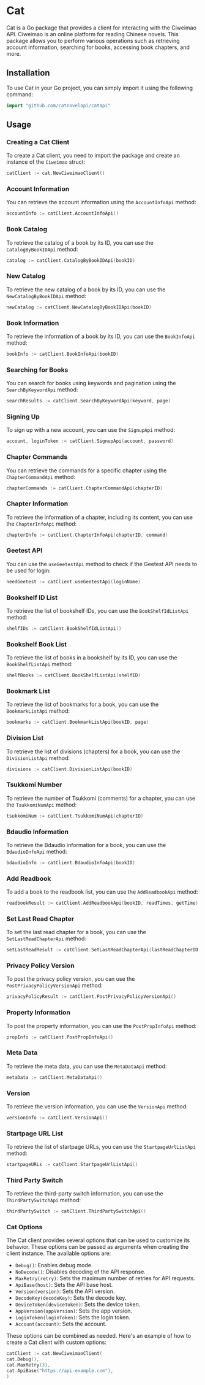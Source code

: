 # Cat

Cat is a Go package that provides a client for interacting with the Ciweimao API. Ciweimao is an online platform for
reading Chinese novels. This package allows you to perform various operations such as retrieving account information,
searching for books, accessing book chapters, and more.

## Installation

To use Cat in your Go project, you can simply import it using the following command:

```go
import "github.com/catnovelapi/catapi"
```

## Usage

### Creating a Cat Client

To create a Cat client, you need to import the package and create an instance of the `Ciweimao` struct:

```go
catClient := cat.NewCiweimaoClient()
```

### Account Information

You can retrieve the account information using the `AccountInfoApi` method:

```go
accountInfo := catClient.AccountInfoApi()
```

### Book Catalog

To retrieve the catalog of a book by its ID, you can use the `CatalogByBookIDApi` method:

```go
catalog := catClient.CatalogByBookIDApi(bookID)
```

### New Catalog

To retrieve the new catalog of a book by its ID, you can use the `NewCatalogByBookIDApi` method:

```go
newCatalog := catClient.NewCatalogByBookIDApi(bookID)
```

### Book Information

To retrieve the information of a book by its ID, you can use the `BookInfoApi` method:

```go
bookInfo := catClient.BookInfoApi(bookID)
```

### Searching for Books

You can search for books using keywords and pagination using the `SearchByKeywordApi` method:

```go
searchResults := catClient.SearchByKeywordApi(keyword, page)
```

### Signing Up

To sign up with a new account, you can use the `SignupApi` method:

```go
account, loginToken := catClient.SignupApi(account, password)
```

### Chapter Commands

You can retrieve the commands for a specific chapter using the `ChapterCommandApi` method:

```go
chapterCommands := catClient.ChapterCommandApi(chapterID)
```

### Chapter Information

To retrieve the information of a chapter, including its content, you can use the `ChapterInfoApi` method:

```go
chapterInfo := catClient.ChapterInfoApi(chapterID, command)
```

### Geetest API

You can use the `useGeetestApi` method to check if the Geetest API needs to be used for login:

```go
needGeetest := catClient.useGeetestApi(loginName)
```

### Bookshelf ID List

To retrieve the list of bookshelf IDs, you can use the `BookShelfIdListApi` method:

```go
shelfIDs := catClient.BookShelfIdListApi()
```

### Bookshelf Book List

To retrieve the list of books in a bookshelf by its ID, you can use the `BookShelfListApi` method:

```go
shelfBooks := catClient.BookShelfListApi(shelfID)
```

### Bookmark List

To retrieve the list of bookmarks for a book, you can use the `BookmarkListApi` method:

```go
bookmarks := catClient.BookmarkListApi(bookID, page)
```

### Division List

To retrieve the list of divisions (chapters) for a book, you can use the `DivisionListApi` method:

```go
divisions := catClient.DivisionListApi(bookID)
```

### Tsukkomi Number

To retrieve the number of Tsukkomi (comments) for a chapter, you can use the `TsukkomiNumApi` method:

```go
tsukkomiNum := catClient.TsukkomiNumApi(chapterID)
```

### Bdaudio Information

To retrieve the Bdaudio information for a book, you can use the `BdaudioInfoApi` method:

```go
bdaudioInfo := catClient.BdaudioInfoApi(bookID)
```

### Add Readbook

To add a book to the readbook list, you can use the `AddReadbookApi` method:

```go
readbookResult := catClient.AddReadbookApi(bookID, readTimes, getTime)
```

### Set Last Read Chapter

To set the last read chapter for a book, you can use the `SetLastReadChapterApi` method:

```go
setLastReadResult := catClient.SetLastReadChapterApi(lastReadChapterID, bookID)
```

### Privacy Policy Version

To post the privacy policy version, you can use the `PostPrivacyPolicyVersionApi` method:

```go
privacyPolicyResult := catClient.PostPrivacyPolicyVersionApi()
```

### Property Information

To post the property information, you can use the `PostPropInfoApi` method:

```go
propInfo := catClient.PostPropInfoApi()
```

### Meta Data

To retrieve the meta data, you can use the `MetaDataApi` method:

```go
metaData := catClient.MetaDataApi()
```

### Version

To retrieve the version information, you can use the `VersionApi` method:

```go
versionInfo := catClient.VersionApi()
```

### Startpage URL List

To retrieve the list of startpage URLs, you can use the `StartpageUrlListApi` method:

```go
startpageURLs := catClient.StartpageUrlListApi()
```

### Third Party Switch

To retrieve the third-party switch information, you can use the `ThirdPartySwitchApi` method:

```go
thirdPartySwitch := catClient.ThirdPartySwitchApi()
```

### Cat Options

The Cat client provides several options that can be used to customize its behavior. These options can be passed as
arguments when creating the client instance. The available options are:

- `Debug()`: Enables debug mode.
- `NoDecode()`: Disables decoding of the API response.
- `MaxRetry(retry)`: Sets the maximum number of retries for API requests.
- `ApiBase(host)`: Sets the API base host.
- `Version(version)`: Sets the API version.
- `DecodeKey(decodeKey)`: Sets the decode key.
- `DeviceToken(deviceToken)`: Sets the device token.
- `AppVersion(appVersion)`: Sets the app version.
- `LoginToken(loginToken)`: Sets the login token.
- `Account(account)`: Sets the account.

These options can be combined as needed. Here's an example of how to create a Cat client with custom options:

```go
catClient := cat.NewCiweimaoClient(
cat.Debug(),
cat.MaxRetry(3),
cat.ApiBase("https://api.example.com"),
)
``` 
